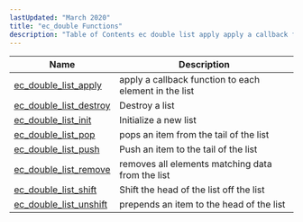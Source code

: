 ```yaml
---
lastUpdated: "March 2020"
title: "ec_double Functions"
description: "Table of Contents ec double list apply apply a callback function to each element in the list ec double list destroy Destroy a list ec double list init Initialize a new list ec double list pop pops an item from the tail of the list ec double list push Push..."
---
```



| Name                                                                                                        | Description                                           |
|-------------------------------------------------------------------------------------------------------------|-------------------------------------------------------|
| [ec_double_list_apply](/momentum/3/3-api/apis-ec-double-list-apply)     | apply a callback function to each element in the list |
| [ec_double_list_destroy](/momentum/3/3-api/apis-ec-double-list-destroy) | Destroy a list                                        |
| [ec_double_list_init](/momentum/3/3-api/apis-ec-double-list-init)       | Initialize a new list                                 |
| [ec_double_list_pop](/momentum/3/3-api/apis-ec-double-list-pop)         | pops an item from the tail of the list                |
| [ec_double_list_push](/momentum/3/3-api/apis-ec-double-list-push)       | Push an item to the tail of the list                  |
| [ec_double_list_remove](/momentum/3/3-api/apis-ec-double-list-remove)   | removes all elements matching data from the list      |
| [ec_double_list_shift](/momentum/3/3-api/apis-ec-double-list-shift)     | Shift the head of the list off the list               |
| [ec_double_list_unshift](/momentum/3/3-api/apis-ec-double-list-unshift) | prepends an item to the head of the list              |
